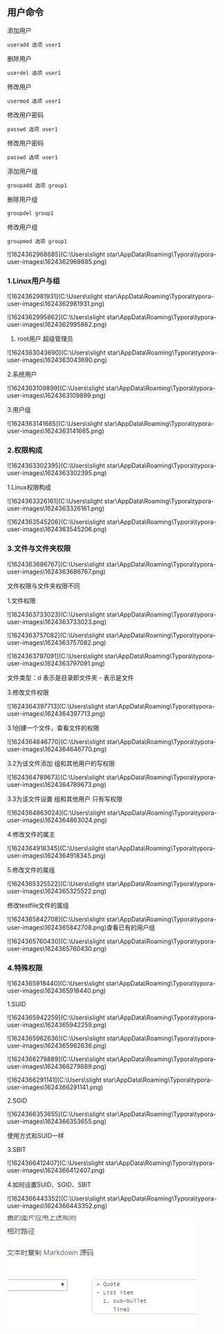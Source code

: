 ## 用户命令

添加用户

```
useradd 选项 user1
```

删除用户

```
userdel 选项 user1
```

修改用户

```
usermod 选项 user1
```

修改用户密码

```
passwd 选项 user1
```

修改用户密码

```
passwd 选项 user1
```

添加用户组

```
groupadd 选项 group1
```

删除用户组

```
groupdel group1
```

修改用户组

```
groupmod 选项 group1
```

![1624362968685](C:\Users\slight star\AppData\Roaming\Typora\typora-user-images\1624362968685.png)

### 1.Linux用户与组

![1624362981931](C:\Users\slight star\AppData\Roaming\Typora\typora-user-images\1624362981931.png)

![1624362995862](C:\Users\slight star\AppData\Roaming\Typora\typora-user-images\1624362995862.png)

1. root用户  超级管理员

![1624363043690](C:\Users\slight star\AppData\Roaming\Typora\typora-user-images\1624363043690.png)

2.系统用户

![1624363109899](C:\Users\slight star\AppData\Roaming\Typora\typora-user-images\1624363109899.png)

3.用户组

![1624363141665](C:\Users\slight star\AppData\Roaming\Typora\typora-user-images\1624363141665.png)



### 2.权限构成

![1624363302395](C:\Users\slight star\AppData\Roaming\Typora\typora-user-images\1624363302395.png)

1.Linux权限构成

![1624363326161](C:\Users\slight star\AppData\Roaming\Typora\typora-user-images\1624363326161.png)

![1624363545206](C:\Users\slight star\AppData\Roaming\Typora\typora-user-images\1624363545206.png)



### 3.文件与文件夹权限

![1624363686767](C:\Users\slight star\AppData\Roaming\Typora\typora-user-images\1624363686767.png)

文件权限与文件夹权限不同

1.文件权限

![1624363733023](C:\Users\slight star\AppData\Roaming\Typora\typora-user-images\1624363733023.png)

![1624363757082](C:\Users\slight star\AppData\Roaming\Typora\typora-user-images\1624363757082.png)

![1624363797091](C:\Users\slight star\AppData\Roaming\Typora\typora-user-images\1624363797091.png)

文件类型：d 表示是目录即文件夹     - 表示是文件

3.修改文件权限

![1624364397713](C:\Users\slight star\AppData\Roaming\Typora\typora-user-images\1624364397713.png)

3.1创建一个文件，查看文件的权限

![1624364646770](C:\Users\slight star\AppData\Roaming\Typora\typora-user-images\1624364646770.png)

3.2为该文件添加 组和其他用户的写权限

![1624364789673](C:\Users\slight star\AppData\Roaming\Typora\typora-user-images\1624364789673.png)

3.3为该文件设置 组和其他用户 只有写权限

![1624364863024](C:\Users\slight star\AppData\Roaming\Typora\typora-user-images\1624364863024.png)



4.修改文件的属主

![1624364918345](C:\Users\slight star\AppData\Roaming\Typora\typora-user-images\1624364918345.png)

5.修改文件的属组

![1624365325522](C:\Users\slight star\AppData\Roaming\Typora\typora-user-images\1624365325522.png)

修改testfile文件的属组

![1624365842708](C:\Users\slight star\AppData\Roaming\Typora\typora-user-images\1624365842708.png)查看已有的用户组

![1624365760430](C:\Users\slight star\AppData\Roaming\Typora\typora-user-images\1624365760430.png)

### 4.特殊权限



![1624365918440](C:\Users\slight star\AppData\Roaming\Typora\typora-user-images\1624365918440.png)

1.SUID

![1624365942259](C:\Users\slight star\AppData\Roaming\Typora\typora-user-images\1624365942259.png)

![1624365962636](C:\Users\slight star\AppData\Roaming\Typora\typora-user-images\1624365962636.png)

![1624366279889](C:\Users\slight star\AppData\Roaming\Typora\typora-user-images\1624366279889.png)

![1624366291141](C:\Users\slight star\AppData\Roaming\Typora\typora-user-images\1624366291141.png)

2.SGID

![1624366353655](C:\Users\slight star\AppData\Roaming\Typora\typora-user-images\1624366353655.png)

使用方式和SUID一样

3.SBIT

![1624366412407](C:\Users\slight star\AppData\Roaming\Typora\typora-user-images\1624366412407.png)

4.如何设置SUID、SGID、SBIT

![1624366443352](C:\Users\slight star\AppData\Roaming\Typora\typora-user-images\1624366443352.png)

![1624427778525](img/7.用户命令、Linux用户和组、权限构成、文件与文件夹权限/1624427778525.png)